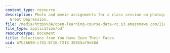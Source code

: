 ```yaml
---
content_type: resource
description: Photo and movie assignments for a class session on photographing the
  Great Depression.
file: /media/https%3A/open-learning-course-data-rc.s3.amazonaws.com/21a-348-photography-and-truth-spring-2008/b7b36b90c7418f16f21835855af9e58d_MIT21A_348S08_faces.pdf
file_type: application/pdf
resourcetype: Document
title: Selections from You Have Seen Their Faces.
uid: b7b36b90-c741-8f16-f218-35855af9e58d
---
```

